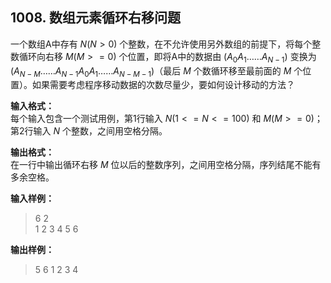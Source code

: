 ﻿## 1008. 数组元素循环右移问题
一个数组A中存有 $N(N>0)$ 个整数，在不允许使用另外数组的前提下，将每个整数循环向右移 $M(M>=0)$ 个位置，即将A中的数据由 $(A_0 A_1 …… A_{N-1})$ 变换为 $(A_{N-M} …… A_{N-1} A_0 A_1 …… A_{N-M-1})$（最后 $M$ 个数循环移至最前面的 $M$ 个位置）。如果需要考虑程序移动数据的次数尽量少，要如何设计移动的方法？

**输入格式：**  
每个输入包含一个测试用例，第1行输入 $N(1<=N<=100)$ 和 $M(M>=0)$；第2行输入 $N$ 个整数，之间用空格分隔。

**输出格式：**  
在一行中输出循环右移 $M$ 位以后的整数序列，之间用空格分隔，序列结尾不能有多余空格。

**输入样例：**
>6 2  
1 2 3 4 5 6

**输出样例：**
>5 6 1 2 3 4  